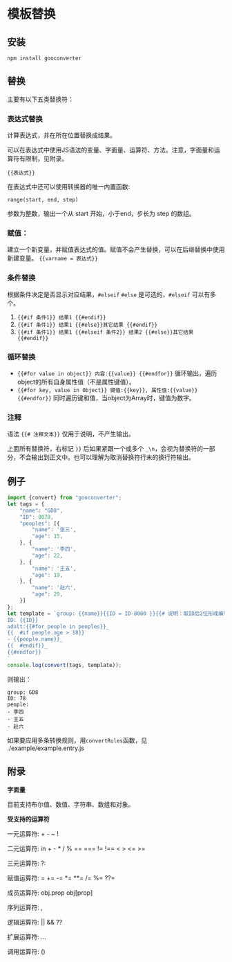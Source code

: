 # 模板替换

## 安装

`npm install gooconverter`

## 替换

主要有以下五类替换符：

### 表达式替换

计算表达式，并在所在位置替换成结果。

可以在表达式中使用JS语法的变量、字面量、运算符、方法。注意，字面量和运算符有限制，见附录。

`{{表达式}}`

在表达式中还可以使用转换器的唯一内置函数:

`range(start, end, step)`

参数为整数，输出一个从 start 开始，小于end，步长为 step 的数组。

### 赋值：

建立一个新变量，并赋值表达式的值。赋值不会产生替换，可以在后继替换中使用新建变量。
`{{varname = 表达式}}`

### 条件替换

根据条件决定是否显示对应结果，`#elseif` `#else` 是可选的，`#elseif` 可以有多个。
1. `{{#if 条件1}} 结果1 {{#endif}}`
2. `{{#if 条件1}} 结果1 {{#else}}其它结果 {{#endif}}`
3. `{{#if 条件1}} 结果1 {{#elseif 条件2}} 结果2 {{#else}}其它结果 {{#endif}}` 

### 循环替换

- `{{#for value in object}} 内容:{{value}} {{#endfor}}`
    循环输出，遍历object的所有自身属性值（不是属性键值）。
- `{{#for key, value in Object}} 键值:{{key}}, 属性值:{{value}} {{#endfor}}`
    同时遍历键和值，当object为Array时，键值为数字。

### 注释

语法 `{{# 注释文本}}` 仅用于说明，不产生输出。

上面所有替换符，右标记 `}}` 后如果紧跟一个或多个 `_\n`，会视为替换符的一部分，不会输出到正文中。也可以理解为取消替换符行末的换行符输出。

## 例子

```javascript
import {convert} from "gooconverter";
let tags = {
    "name": "GD8",
    "ID": 8078,
    "peoples": [{
        "name": '张三',
        "age": 15,
    }, {
        "name": '李四',
        "age": 22,
    }, {
        "name": '王五',
        "age": 19,
    }, {
        "name": '赵六',
        "age": 29,
    }]
};
let template = `group: {{name}}{{ID = ID-8000 }}{{# 说明：取ID后2位形成编号}}
ID: {{ID}}
adult:{{#for people in peoples}}_
{{  #if people.age > 18}}
- {{people.name}}_
{{  #endif}}_
{{#endfor}}
`
console.log(convert(tags, template));
```

则输出：

```plaintext
group: GD8
ID: 78
people:
- 李四
- 王五
- 赵六
```

如果要应用多条转换规则，用`convertRules`函数，见 ./example/example.entry.js

## 附录

**字面量**

目前支持布尔值、数值、字符串、数组和对象。

**受支持的运算符**

一元运算符: + - ~ !

二元运算符: in + - * / % == === != !== < > <= >=

三元运算符: ?:

赋值运算符: = += -= *= **= /= %= ??=

成员运算符: obj.prop obj[prop]

序列运算符: ,

逻辑运算符: || && ??

扩展运算符: ...

调用运算符: ()
